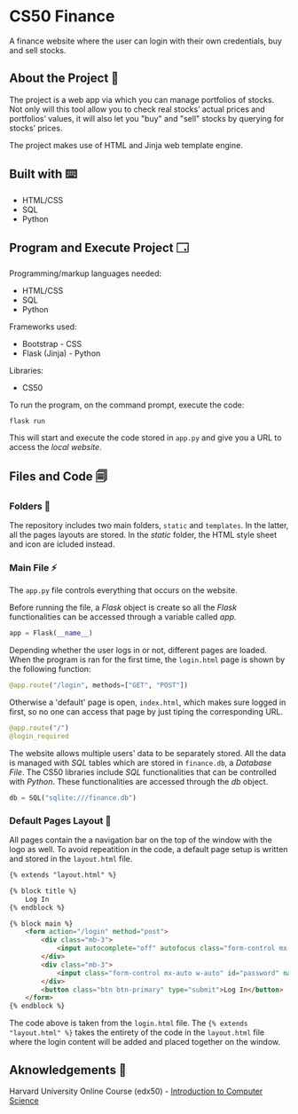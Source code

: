 # CS50 Finance
A finance website where the user can login with their own credentials, buy and sell stocks.

## About the Project 📖
The project is a web app via which you can manage portfolios of stocks. Not only will this tool allow you to check real stocks’ actual prices and portfolios’ values, it will also let you "buy" and "sell" stocks by querying for stocks’ prices.

The project makes use of HTML and Jinja web template engine.

## Built with ⌨️
+ HTML/CSS
+ SQL
+ Python

## Program and Execute Project 🗔
Programming/markup languages needed:
+ HTML/CSS
+ SQL
+ Python

Frameworks used:
+ Bootstrap - CSS
+ Flask (Jinja) - Python

Libraries:
+ CS50

To run the program, on the command prompt, execute the code:
```
flask run
```

This will start and execute the code stored in `app.py` and give you a URL to access the _local website_.

## Files and Code 🗐
### Folders 📁
The repository includes two main folders, `static` and `templates`. In the latter, all the pages layouts are stored. In the _static_ folder, the HTML style sheet and icon are icluded instead.

### Main File ⚡
The `app.py` file controls everything that occurs on the website.

Before running the file, a _Flask_ object is create so all the _Flask_ functionalities can be accessed through a variable called _app_.

```python
app = Flask(__name__)
```

Depending whether the user logs in or not, different pages are loaded. When the program is ran for the first time, the `login.html` page is shown by the following function:

```python
@app.route("/login", methods=["GET", "POST"])
```

Otherwise a 'default' page is open, `index.html`, which makes sure logged in first, so no one can access that page by just tiping the corresponding URL.

```python
@app.route("/")
@login_required
```

The website allows multiple users' data to be separately stored. All the data is managed with _SQL_ tables which are stored in `finance.db`, a _Database File_. The CS50 libraries include _SQL_ functionalities that can be controlled with _Python_. These functionalities are accessed through the _db_ object.

```python
db = SQL("sqlite:///finance.db")
```

### Default Pages Layout 📄
All pages contain the a navigation bar on the top of the window with the logo as well. To avoid repeatition in the code, a default page setup is written and stored in the `layout.html` file.

```html
{% extends "layout.html" %}

{% block title %}
    Log In
{% endblock %}

{% block main %}
    <form action="/login" method="post">
        <div class="mb-3">
            <input autocomplete="off" autofocus class="form-control mx-auto w-auto" id="username" name="username" placeholder="Username" type="text">
        </div>
        <div class="mb-3">
            <input class="form-control mx-auto w-auto" id="password" name="password" placeholder="Password" type="password">
        </div>
        <button class="btn btn-primary" type="submit">Log In</button>
    </form>
{% endblock %}
```

The code above is taken from the `login.html` file. The `{% extends "layout.html" %}` takes the entirety of the code in the `layout.html` file where the login content will be added and placed together on the window.

## Aknowledgements 🤝
Harvard University Online Course (edx50) - [Introduction to Computer Science](https://www.edx.org/learn/computer-science/harvard-university-cs50-s-introduction-to-computer-science)